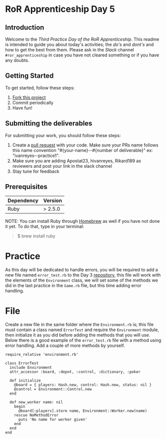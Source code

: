 # RoR Apprenticeship Day 5

## Introduction

Welcome to the *Third Practice Day of the RoR Apprenticeship*. This readme is intended to guide you about today's activities; the *do's* and *dont's* and how to get the best from them. Please ask in the *Slack* channel `#ror_apprenticeship` in case you have not cleared something or if you have any doubts.

## Getting Started

To get started, follow these steps:

1. [Fork this project](https://docs.github.com/en/get-started/quickstart/fork-a-repo)
2. Commit periodically
3. Have fun!

## Submitting the deliverables

For submitting your work, you should follow these steps:

1. Create a [pull request](https://docs.github.com/en/pull-requests/collaborating-with-pull-requests/proposing-changes-to-your-work-with-pull-requests/creating-a-pull-request-from-a-fork) with your code. Make sure your PRs name follows this name convention "#{your-name}--#{number of deliverable}" ex: "ivanreyes--practice1".
2. Make sure you are adding Apostat23, hivanreyes, Rikard189 as reviewers and post your link in the slack channel
3. Stay tune for feedback

## Prerequisites

<table>
    <thead>
        <tr>
            <th>Dependency</th>
            <th>Version</th>
        </tr>
    </thead>
    <tbody>
        <tr>
            <td>Ruby</td>
            <td> > 2.5.0</td>
        </tr>
    </tbody>
</table>

NOTE: You can install Ruby through [Homebrew](https://brew.sh/) as well if you have not done it yet. To do that, type in your terminal:

> $ brew install ruby

# Practice

As this day will be dedicated to handle errors, you will be required to add a new file named `error_test.rb` to the Day 3 [repository](https://github.com/wizelineacademy/ror-apprenticeship-q12022/tree/practice-day3), this file will work with the elements of the `Environment` class, we will set some of the methods we did in the last practice in the `Game.rb` file, but this time adding error handling.

# File

Create a new file in the same folder where the `Environment.rb` is; this file must contain a class named `ErrorTest` and require the `Environment` module, then initialize it as you did before adding the methods that you will use. Below there is a good example of the  `error_test.rb` file with a method using error handling. Add a couple of more methods by yourself.

```
require_relative 'environment.rb'

class ErrorTest
  include Environment
  attr_accessor :board, :depot, :control, :dictionary, :poker

  def initialize
    @board = { players: Hash.new, control: Hash.new, status: nil }
    @control = Environment::Control.new
  end

  def new_worker name: nil
    begin
      @board[:players].store name, Environment::Worker.new(name)
    rescue NoMethodError
      puts 'No name for worker given'
    end
  end
end
```
